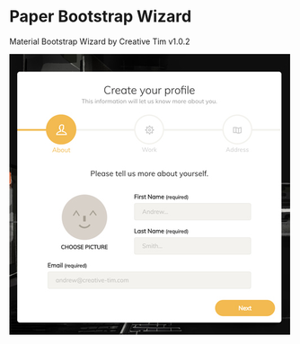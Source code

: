 # Paper Bootstrap Wizard

Material Bootstrap Wizard by Creative Tim v1.0.2

![Paper Bootstrap Wizard](https://github.com/maxsv0/paper-bootstrap-wizard/raw/master/src/content/images/module_preview/paper-bootstrap-wizard.jpg)